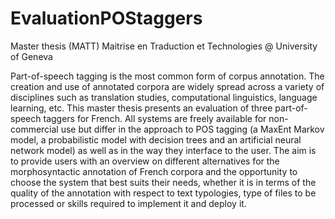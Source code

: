 # EvaluationPOStaggers
Master thesis (MATT) Maitrise en Traduction et Technologies @ University of Geneva

Part-of-speech tagging is the most common form of corpus annotation. The creation and use of annotated corpora are widely spread across a variety of disciplines such as translation studies, computational linguistics, language learning, etc. This master thesis presents an evaluation of three part-of-speech taggers for French. All systems are freely available for non-commercial use but differ in the approach to POS tagging (a MaxEnt Markov model, a probabilistic model with decision trees and an artificial neural network model) as well as in the way they interface to the user. The aim is to provide users with an overview on different alternatives for the morphosyntactic annotation of French corpora and the opportunity to choose the system that best suits their needs, whether it is in terms of the quality of the annotation with respect to text typologies, type of files to be processed or skills required to implement it and deploy it.

